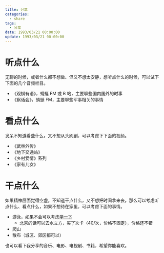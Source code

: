 ```yaml
---
title: 分享
categories: 
  - share
tags:
  - 分享
date: 1993/03/21 00:00:00
update: 1993/03/21 00:00:00
---
```


# 听点什么

无聊的时候，或者什么都不想做、但又不想太安静，想听点什么的时候，可以试下下面的几个音频栏目。

- 《观棋有语》，蜻蜓 FM 或 B 站，主要聊些国内国外的时事
- 《察话会》，蜻蜓 FM，主要聊些军事相关的事情

# 看点什么

发呆不知道看些什么，又不想从头刷剧，可以考虑下下面的视频。

- 《武林外传》
- 《地下交通站》
- 《乡村爱情》系列
- 《家有儿女》

# 干点什么

如果精神层面觉得空虚，不知道干点什么，又不想把时间拿来丧，那么可以考虑听点什么、看点什么，如果不想待在家里，可以考虑下面的事情。

- 游泳，如果不会可以考虑[学一下](../../play/sports/Swimming)
  - 北京的话可以去水立方，买了次卡（40/次，价格不固定），价格还不错
- 爬山
- 散布（城区、郊区都可以）

也可以看下我分享的音乐、电影、电视剧、书籍，希望你能喜欢。